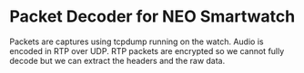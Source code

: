 # Packet Decoder for NEO Smartwatch
Packets are captures using tcpdump running on the watch.
Audio is encoded in RTP over UDP.  RTP packets are encrypted
so we cannot fully decode but we can extract the headers and
the raw data.

